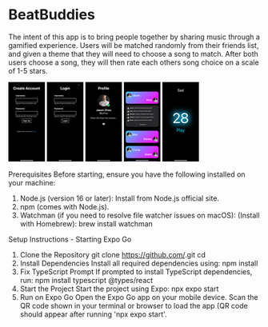 # BeatBuddies

The intent of this app is to bring people together by sharing music through a gamified experience. Users will be matched randomly from their friends list, and given a theme that they will need to choose a song to match. After both users choose a song, they will then rate each others song choice on a scale of 1-5 stars. 

![Create Account Page](./Demo_Images/image3.png)
![Login Page](./Demo_Images/image4.png)
![Profile Page](./Demo_Images/image2.png)
![Feed Page](./Demo_Images/image1.png)
![Picking Songs Timer](./Demo_Images/image0.png)

Prerequisites
Before starting, ensure you have the following installed on your machine:
1) Node.js (version 16 or later):
  Install from Node.js official site.
2) npm (comes with Node.js).
3) Watchman (if you need to resolve file watcher issues on macOS):
  (Install with Homebrew): brew install watchman

Setup Instructions - Starting Expo Go
1) Clone the Repository
  git clone https://github.com/<your-repo-name>.git
  cd <your-repo-name>
3) Install Dependencies Install all required dependencies using:
  npm install
4) Fix TypeScript Prompt If prompted to install TypeScript dependencies, run:
  npm install typescript @types/react
5) Start the Project Start the project using Expo:
  npx expo start
6) Run on Expo Go
   Open the Expo Go app on your mobile device.
  Scan the QR code shown in your terminal or browser to load the app (QR code should appear after running 'npx expo start'.







